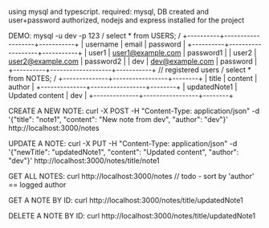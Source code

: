 using mysql and typescript.
required: mysql, DB created and user+password authorized, nodejs and express installed for the project


DEMO:
mysql -u dev -p
123
/ select * from USERS; /
+----------+-------------------+-----------+
| username | email             | password  |
+----------+-------------------+-----------+
| user1    | user1@example.com | password1 |
| user2    | user2@example.com | password2 |
| dev      | dev@example.com   | password  |
+----------+-------------------+-----------+
// registered users
/ select * from NOTES; /
+--------------+-----------------+--------+
| title        | content         | author |
+--------------+-----------------+--------+
| updatedNote1 | Updated content | dev    |
+--------------+-----------------+--------+



CREATE A NEW NOTE:
curl -X POST -H "Content-Type: application/json" -d '{"title": "note1", "content": "New note from dev", "author": "dev"}' http://localhost:3000/notes


UPDATE A NOTE:
curl -X PUT -H "Content-Type: application/json" -d '{"newTitle": "updatedNote1", "content": "Updated content", "author": "dev"}' http://localhost:3000/notes/title/note1

GET ALL NOTES:
curl http://localhost:3000/notes
// todo - sort by 'author' == logged author

GET A NOTE BY ID:
curl http://localhost:3000/notes/title/updatedNote1

DELETE A NOTE BY ID:
curl http://localhost:3000/notes/title/updatedNote1



